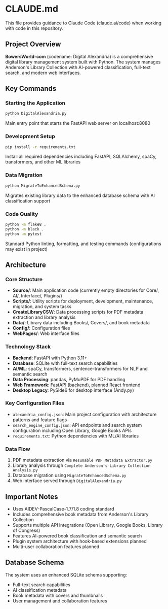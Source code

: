 # CLAUDE.md

This file provides guidance to Claude Code (claude.ai/code) when working with code in this repository.

## Project Overview

**BowersWorld-com** (codename: Digital Alexandria) is a comprehensive digital library management system built with Python. The system manages Anderson's Library Collection with AI-powered classification, full-text search, and modern web interfaces.

## Key Commands

### Starting the Application
```bash
python DigitalAlexandria.py
```
Main entry point that starts the FastAPI web server on localhost:8080

### Development Setup
```bash
pip install -r requirements.txt
```
Install all required dependencies including FastAPI, SQLAlchemy, spaCy, transformers, and other ML libraries

### Data Migration
```bash
python MigrateToEnhancedSchema.py
```
Migrates existing library data to the enhanced database schema with AI classification support

### Code Quality
```bash
python -m flake8 .
python -m black .
python -m pytest
```
Standard Python linting, formatting, and testing commands (configurations may exist in project)

## Architecture

### Core Structure
- **Source/**: Main application code (currently empty directories for Core/, AI/, Interface/, Plugins/)
- **Scripts/**: Utility scripts for deployment, development, maintenance, migration, and system tasks
- **CreateLibraryCSV/**: Data processing scripts for PDF metadata extraction and library analysis
- **Data/**: Library data including Books/, Covers/, and book metadata
- **Config/**: Configuration files
- **WebPages/**: Web interface files

### Technology Stack
- **Backend**: FastAPI with Python 3.11+
- **Database**: SQLite with full-text search capabilities
- **AI/ML**: spaCy, transformers, sentence-transformers for NLP and semantic search
- **Data Processing**: pandas, PyMuPDF for PDF handling
- **Web Framework**: FastAPI (backend), planned React frontend
- **Desktop Legacy**: PySide6 for desktop interface (Andy.py)

### Key Configuration Files
- `alexandria_config.json`: Main project configuration with architecture patterns and feature flags
- `search_engine_config.json`: API endpoints and search system configuration including Open Library, Google Books APIs
- `requirements.txt`: Python dependencies with ML/AI libraries

### Data Flow
1. PDF metadata extraction via `Resumable PDF Metadata Extractor.py`
2. Library analysis through `Complete Anderson's Library Collection Analysis.py`
3. Database migration using `MigrateToEnhancedSchema.py`
4. Web interface served through `DigitalAlexandria.py`

## Important Notes

- Uses AIDEV-PascalCase-1.7/1.8 coding standard
- Includes comprehensive book metadata from Anderson's Library Collection
- Supports multiple API integrations (Open Library, Google Books, Library of Congress)
- Features AI-powered book classification and semantic search
- Plugin system architecture with hook-based extensions planned
- Multi-user collaboration features planned

## Database Schema
The system uses an enhanced SQLite schema supporting:
- Full-text search capabilities
- AI classification metadata
- Book metadata with covers and thumbnails
- User management and collaboration features